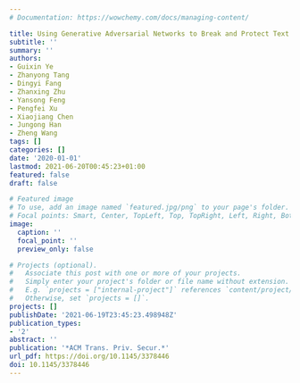 ```yaml
---
# Documentation: https://wowchemy.com/docs/managing-content/

title: Using Generative Adversarial Networks to Break and Protect Text Captchas
subtitle: ''
summary: ''
authors:
- Guixin Ye
- Zhanyong Tang
- Dingyi Fang
- Zhanxing Zhu
- Yansong Feng
- Pengfei Xu
- Xiaojiang Chen
- Jungong Han
- Zheng Wang
tags: []
categories: []
date: '2020-01-01'
lastmod: 2021-06-20T00:45:23+01:00
featured: false
draft: false

# Featured image
# To use, add an image named `featured.jpg/png` to your page's folder.
# Focal points: Smart, Center, TopLeft, Top, TopRight, Left, Right, BottomLeft, Bottom, BottomRight.
image:
  caption: ''
  focal_point: ''
  preview_only: false

# Projects (optional).
#   Associate this post with one or more of your projects.
#   Simply enter your project's folder or file name without extension.
#   E.g. `projects = ["internal-project"]` references `content/project/deep-learning/index.md`.
#   Otherwise, set `projects = []`.
projects: []
publishDate: '2021-06-19T23:45:23.498948Z'
publication_types:
- '2'
abstract: ''
publication: '*ACM Trans. Priv. Secur.*'
url_pdf: https://doi.org/10.1145/3378446
doi: 10.1145/3378446
---
```

